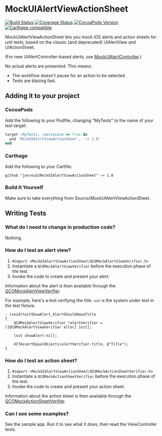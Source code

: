 # MockUIAlertViewActionSheet

[![Build Status](https://travis-ci.org/jonreid/MockUIAlertViewActionSheet.svg?branch=master)](https://travis-ci.org/jonreid/MockUIAlertViewActionSheet)
[![Coverage Status](https://coveralls.io/repos/jonreid/MockUIAlertViewActionSheet/badge.svg?branch=master&service=github)](https://coveralls.io/github/jonreid/MockUIAlertViewActionSheet?branch=master)
[![CocoaPods Version](https://cocoapod-badges.herokuapp.com/v/MockUIAlertViewActionSheet/badge.png)](https://cocoapods.org/pods/MockUIAlertViewActionSheet)
[![Carthage compatible](https://img.shields.io/badge/Carthage-compatible-4BC51D.svg?style=flat)](https://github.com/Carthage/Carthage)

MockUIAlertViewActionSheet lets you mock iOS alerts and action sheets for unit
tests, based on the classic (and deprecated) UIAlertView and UIActionSheet.

(For new UIAlertController-based alerts, use
[MockUIAlertController](https://github.com/jonreid/MockUIAlertController).)

No actual alerts are presented. This means:

* The workflow doesn't pause for an action to be selected
* Tests are blazing fast.

## Adding it to your project

### CocoaPods

Add the following to your Podfile, changing "MyTests" to the name of your test target:

```ruby
target :MyTests, :exclusive => true do
  pod 'MockUIAlertViewActionSheet', '~> 1.0'
end
```

### Carthage

Add the following to your Cartfile:

```
github "jonreid/MockUIAlertViewActionSheet" ~> 1.0
```

### Build It Yourself

Make sure to take everything from Source/MockUIAlertViewActionSheet.


## Writing Tests
 
### What do I need to change in production code?

Nothing.

### How do I test an alert view?

1. `#import <MockUIAlertViewActionSheet/QCOMockAlertViewVerifier.h>`
2. Instantiate a `QCOMockAlertViewVerifier` before the execution phase of the test.
3. Invoke the code to create and present your alert.

Information about the alert is then available through the
[QCOMockAlertViewVerifier](https://github.com/jonreid/MockUIAlertViewActionSheet/blob/master/Source/MockUIAlertViewActionSheet/QCOMockAlertViewVerifier.h).

For example, here's a test verifying the title. `sut` is the system under test
in the test fixture.

```obj-c
- (void)testShowAlert_AlertShouldHaveTitle
{
    QCOMockAlertViewVerifier *alertVerifier = [[QCOMockAlertViewVerifier alloc] init];

    [sut showAlert:nil];

    XCTAssertEqualObjects(alertVerifier.title, @"Title");
}
```

### How do I test an action sheet?

1. `#import <MockUIAlertViewActionSheet/QCOMockActionSheetVerifier.h>`
2. Instantiate a `QCOMockActionSheetVerifier` before the execution phase of the test.
3. Invoke the code to create and present your action sheet.

Information about the action sheet is then available through the
[QCOMockActionSheetVerifier](https://github.com/jonreid/MockUIAlertViewActionSheet/blob/master/Source/MockUIAlertViewActionSheet/QCOMockActionSheetVerifier.h).

### Can I see some examples?

See the sample app. Run it to see what it does, then read the ViewController tests.
